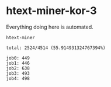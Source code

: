 # htext-miner-kor-3

Everything doing here is automated.

```
htext-miner

total: 2524/4514 (55.914931324767394%)

job0: 449
job1: 446
job2: 638
job3: 493
job4: 498
```